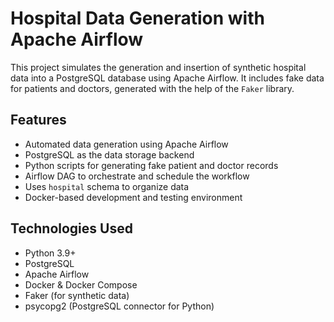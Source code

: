 # Hospital Data Generation with Apache Airflow

This project simulates the generation and insertion of synthetic hospital data into a PostgreSQL database using Apache Airflow. It includes fake data for patients and doctors, generated with the help of the `Faker` library.

## Features

- Automated data generation using Apache Airflow
- PostgreSQL as the data storage backend
- Python scripts for generating fake patient and doctor records
- Airflow DAG to orchestrate and schedule the workflow
- Uses `hospital` schema to organize data
- Docker-based development and testing environment

## Technologies Used

- Python 3.9+
- PostgreSQL
- Apache Airflow
- Docker & Docker Compose
- Faker (for synthetic data)
- psycopg2 (PostgreSQL connector for Python)



